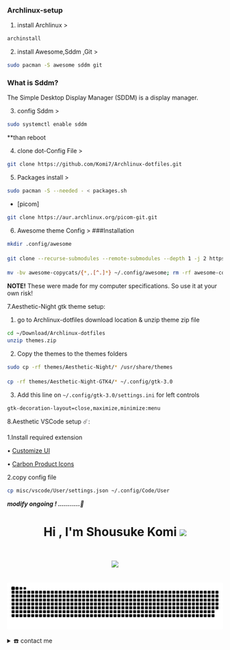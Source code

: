 ### Archlinux-setup
1. install Archlinux >  
```bash 
archinstall 
``` 
2. install Awesome,Sddm ,Git > 
```bash 
sudo pacman -S awesome sddm git
``` 
### What is Sddm?
The Simple Desktop Display Manager (SDDM) is a display manager.

3. config Sddm >
```bash 
sudo systemctl enable sddm 
``` 
**than reboot

4. clone dot-Config File > 
```bash
git clone https://github.com/Komi7/Archlinux-dotfiles.git
```
5. Packages install >
```bash 
sudo pacman -S --needed - < packages.sh
``` 
* [picom]
```bash
git clone https://aur.archlinux.org/picom-git.git
```



6. Awesome theme Config  >
###Installation
```bash
mkdir .config/awesome

git clone --recurse-submodules --remote-submodules --depth 1 -j 2 https://github.com/lcpz/awesome-copycats.git

mv -bv awesome-copycats/{*,.[^.]*} ~/.config/awesome; rm -rf awesome-copycats
```

**NOTE!** These were made for my computer specifications. So use it at your own risk! 

7.Aesthetic-Night gtk theme setup:
1. go to Archlinux-dotfiles download location & unzip theme zip file
```bash
cd ~/Download/Archlinux-dotfiles
unzip themes.zip
```

2. Copy the themes to the themes folders
```bash
sudo cp -rf themes/Aesthetic-Night/* /usr/share/themes

cp -rf themes/Aesthetic-Night-GTK4/* ~/.config/gtk-3.0
```
3. Add this line on ``` ~/.config/gtk-3.0/settings.ini ``` for left controls
```bash
gtk-decoration-layout=close,maximize,minimize:menu
```

8.Aesthetic VSCode setup ☄️:


 1.Install required extension

  •
  <a href="https://marketplace.visualstudio.com/items?itemName=iocave.customize-ui">Customize UI</a>

  •
  <a href="https://marketplace.visualstudio.com/items?itemName=antfu.icons-carbon">Carbon Product Icons</a>

2.copy config file
```bash
cp misc/vscode/User/settings.json ~/.config/Code/User
```
  
***modify ongoing ! ...........🤞***


<h1 align="center">Hi , I'm Shousuke Komi <img src="https://media.giphy.com/media/hvRJCLFzcasrR4ia7z/giphy.gif" width="35"></h1>
<p align="center">
 <h1 align="center"> <p align="center">
  <img src="https://readme-typing-svg.herokuapp.com?multiline=true&lines=Linux+user+,+Learning+coding">
  </h1>
</p>


<div align="center">

  <img  src="https://github.com/1999AZZAR/1999AZZAR/blob/main/resources/img/grid-snake.svg"
       alt="snake" /></a>
</div>

<details>
  <summary>☎️ contact me</summary>
<div>
  <samp>
    <h2 align="center">😎 you can reach me by:</h2>
    <p align="center">
      <br/>
      <a href="https://t.me/mahmud11507" target="blank"><img align="center"
         src="https://img.shields.io/badge/-Telegram-brightgreen.svg?style=for-the-badge&logo=Telegram&logoColor=white"
         alt="komii" height="30"/></a>
      <a href="https://discord.com/channels/@me/724963674477035561" target="blank"><img align="center"
         src="https://img.shields.io/badge/-Discord-blue.svg?style=for-the-badge&logo=Discord&logoColor=white""
         alt="komii" height="30"/></a>
      <a href="https://instagram.com/shousuke.komii" target="blank"><img align="center"
         src="https://img.shields.io/badge/instagram-%23E4405F.svg?style=for-the-badge&logo=Instagram&logoColor=white"
         alt="komii" height="30"/></a>
